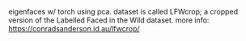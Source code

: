 eigenfaces w/ torch using pca. dataset is called LFWcrop; a cropped version of the Labelled Faced in the Wild dataset. more info: https://conradsanderson.id.au/lfwcrop/
